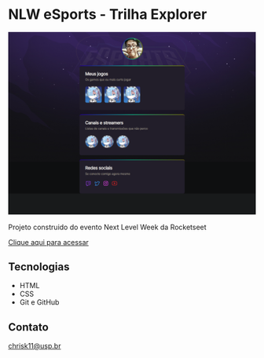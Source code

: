 # NLW  eSports - Trilha Explorer

![preview](./.github/preview.png)

Projeto construido do evento Next Level Week da Rocketseet

[Clique aqui para acessar](https://chriskkob.github.io/NLW/)

## Tecnologias

- HTML
- CSS
- Git e GitHub

## Contato 

chrisk11@usp.br


